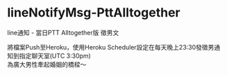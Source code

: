 # lineNotifyMsg-PttAlltogether
line通知 - 當日PTT Alltogether版 徵男文  

將檔案Push至Heroku，使用Heroku Scheduler設定在每天晚上23:30發徵男通知到指定聊天室(UTC 3:30pm)  
為廣大男性牽起婚姻的橋樑～
